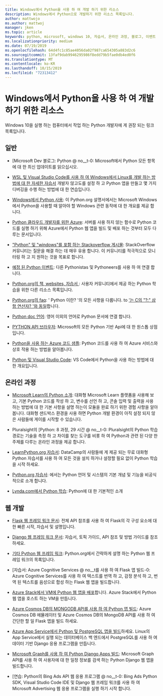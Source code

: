 ```yaml
---
title: Windows에서 Python을 사용 하 여 개발 하기 위한 리소스
description: Windows에서 Python으로 개발하기 위한 리소스 목록입니다.
author: mattwojo
ms.author: mattwoj
manager: jken
ms.topic: article
keywords: python, microsoft, windows 10, 자습서, 온라인 과정, 블로그, 이벤트
ms.localizationpriority: medium
ms.date: 07/19/2019
ms.openlocfilehash: 64d4fc1c85ae4056da02f987ca654305a883d2c6
ms.sourcegitcommit: 13faf9dab9946295986f8edd79b5fae0db4ed0f6
ms.translationtype: MT
ms.contentlocale: ko-KR
ms.lasthandoff: 10/15/2019
ms.locfileid: "72313412"
---
```

# <a name="resources-for-developing-with-python-on-windows"></a>Windows에서 Python을 사용 하 여 개발 하기 위한 리소스

Windows 10을 실행 하는 컴퓨터에서 작업 하는 Python 개발자에 게 권장 되는 링크 목록입니다.

## <a name="general"></a>일반

- [Microsoft Dev 블로그: Python @ no__t-0: Microsoft에서 Python 모든 항목에 대 한 최신 업데이트를 읽으십시오.

- [WSL 및 Visual Studio Code를 사용 하 여 Windows에서 Linux를 개발 하는 방법에 대 한 자세한 자습서](https://devblogs.microsoft.com/commandline/an-in-depth-tutorial-on-linux-development-on-windows-with-wsl-and-visual-studio-code/) 개발자 않고도를 설정 하 고 Python 앱을 만들고 몇 가지 디버깅을 수행 하는 방법에 대 한 연습입니다.

- [Windows에서 Python 사용](https://docs.python.org/3/using/windows.html): 이 Python.org 설명서에서는 Microsoft Windows에서 Python을 사용할 때 알아야 할 Windows 관련 동작에 대 한 개요를 제공 합니다.

- [Python 클라우드 개발자를 위한 Azure](https://docs.microsoft.com/azure/python/): 서버를 사용 하지 않는 함수로 Python 코드를 실행 하기 위해 Azure에서 Python 웹 앱을 빌드 및 배포 하는 것부터 모두 다루는 문서입니다.

- ["Python" 및 "windows"를 포함 하는 Stackoverflow 게시물](https://stackoverflow.com/questions/4750806/how-do-i-install-pip-on-windows/12476379): StackOverflow 커뮤니티는 질문을 해결 하는 데 매우 유용 합니다. 이 커뮤니티를 적극적으로 모니터링 하 고 지 원하는 것을 목표로 합니다.

- [예정 된 Python 이벤트](https://www.python.org/events/python-events): 다른 Pythonistas 및 Pythoneers를 사용 하 여 연결 합니다.

- [Python.org의 책, websites, 자습서 ](https://wiki.python.org/moin/BeginnersGuide/Programmers): 사용자 커뮤니티에서 제공 하는 Python 학습을 위한 다른 리소스 목록입니다.

- [Python.org의 faq](https://docs.python.org/3/faq/): ' Python 이란? '의 모든 사항을 다룹니다. to ['는 C의 "?:" 삼항 연산자? '와 동일](https://docs.python.org/3/faq/programming.html#is-there-an-equivalent-of-c-s-ternary-operator)합니다.

- [Python doc 언어](https://wiki.python.org/moin/Languages): 영어 이외의 언어로 Python 문서에 연결 합니다.

- [PYTHON API 브라우저](https://docs.microsoft.com/python/api/?view=azure-python): Microsoft의 모든 Python 기반 Api에 대 한 원스톱 상점입니다.

- [Python을 사용 하는 Azure 코드 샘플](https://azure.microsoft.com/en-us/resources/samples/?platform=python&sort=0): Python 코드를 사용 하 여 Azure 서비스와 상호 작용 하는 방법을 알아봅니다.

- [Python 및 Visual Studio Code](https://code.visualstudio.com/docs/languages/python): VS Code에서 Python을 사용 하는 방법에 대 한 개요입니다.

## <a name="online-courses"></a>온라인 과정

- [Microsoft Learn의 Python 소개](https://docs.microsoft.com/en-us/learn/modules/intro-to-python/): 대화형 Microsoft Learn 플랫폼을 사용해 보고, 기본 Python 코드를 작성 하 고, 변수를 선언 하 고, 콘솔 입력 및 출력을 사용 하는 방법에 대 한 기본 사항을 설명 하는이 모듈을 완료 하기 위한 경험 사항을 알아봅니다. 대화형 샌드박스 환경을 사용 하면 Python 개발 환경이 아직 설정 되지 않은 사람들에 게이를 시작할 수 있습니다.

- Pluralsight의 [Python: 8 과정, 29 시간 @ no__t-0: Pluralsight의 Python 학습 경로는 기술을 측정 하 고 차이를 찾는 도구를 비롯 하 여 Python과 관련 된 다양 한 주제를 다루는 온라인 과정을 제공 합니다.

- [LearnPython.org 자습서](https://www.learnpython.org/): DataCamp의 사람들에 게 제공 되는 무료 대화형 Python 자습서를 사용 하 여 모든 것을 설치 하거나 설정할 필요 없이 Python 학습을 시작 하세요.

- [Python.org 자습서](https://docs.python.org/3/tutorial/index.html): 에서는 Python 언어 및 시스템의 기본 개념 및 기능을 비공식적으로 소개 합니다.

- [Lynda.com에서 Python 학습](https://www.lynda.com/Python-tutorials/Learning-Python/661773-2.html): Python에 대 한 기본적인 소개

## <a name="web-development"></a>웹 개발

- [Flask 웹 프레임 워크 문서](https://flask.palletsprojects.com/en/1.1.x/): 전체 API 참조를 사용 하 여 Flask의 각 구성 요소에 대 한 빠른 시작, 자습서 및 설명입니다.

- [Django 웹 프레임 워크 문서](https://docs.djangoproject.com/en/2.2/): 자습서, 토픽 가이드, API 참조 및 방법 가이드를 참조 하세요.

- [기타 Python 웹 프레임 워크](https://wiki.python.org/moin/WebFrameworks): Python.org에서 간략하게 설명 하는 Python 웹 프레임 워크의 목록입니다.

- [자습서: Azure Cognitive Services @ no__t를 사용 하 여 Flask 앱 빌드-0: Azure Cognitive Services를 사용 하 여 텍스트를 번역 하 고, 감정 분석 하 고, 번역 된 텍스트를 음성으로 합성 하는 Flask 웹 앱을 빌드합니다.

- [Azure Stack에서 VM에 Python 웹 앱을 배포](https://docs.microsoft.com/azure-stack/user/azure-stack-dev-start-howto-vm-python)합니다. Azure Stack에서 Python 웹 앱을 호스트 하는 VM을 만듭니다.

- [Azure Cosmos DB의 MONGODB API를 사용 하 여 Python 앱 빌드](https://docs.microsoft.com/azure/cosmos-db/create-mongodb-flask): Azure Cosmos DB 에뮬레이터 및 Azure Cosmos DB의 MongoDB API를 사용 하 여 간단한 할 일 Flask 앱을 빌드 하세요.

- [Azure App Service에서 Python 및 PostgreSQL 앱을 빌드](https://docs.microsoft.com/azure/app-service/containers/tutorial-python-postgresql-app)하세요. Linux의 App Service에서 실행 되는 데이터베이스 백 엔드에서 PostgreSQL를 사용 하 여 데이터 기반 Django 응용 프로그램을 만듭니다.

- [Microsoft Graph를 사용 하 여 Python Django Apps 빌드](https://docs.microsoft.com/graph/tutorials/python): Microsoft Graph API를 사용 하 여 사용자에 대 한 일정 정보를 검색 하는 Python Django 웹 앱을 빌드합니다.

- [연습: Python의 Bing Ads API 웹 응용 프로그램 @ no__t-0: Bing Ads Python SDK, Visual Studio Code IDE 및 Django 웹 프레임 워크를 사용 하 여 Microsoft Advertising 웹 응용 프로그램을 실행 하기 시작 합니다.
